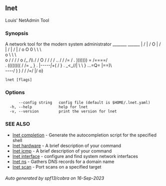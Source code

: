 ## lnet

Louis' NetAdmin Tool

### Synopsis

A network tool for the modern system administrator
                    _______ ______
                    |     / |    /
         O          |    /  |   /
                    |   /   |  /
      o  O 0         \  \   \  \
      o               \  \   \  \
         o            /  /   /  /
          o     /\_  /\\\   /  /
           O  /    /    /     /
   ..       /    /    /\=    /
  .  ))))))) = /====/    \
  . (((((((( /    /\=  _ }
  . |-----_|_+( /   \}
  . \_<\_//|  \  \ }
   ...=Q=  |==)\  \
     \----/     ) )
               / /
              /=/ 
            \|/
            o}

```
lnet [flags]
```

### Options

```
      --config string   config file (default is $HOME/.lnet.yaml)
  -h, --help            help for lnet
  -v, --version         print the version for lnet
```

### SEE ALSO

* [lnet completion](lnet_completion.md)	 - Generate the autocompletion script for the specified shell
* [lnet hardware](lnet_hardware.md)	 - A brief description of your command
* [lnet icmp](lnet_icmp.md)	 - A brief description of your command
* [lnet interface](lnet_interface.md)	 - configure and find system network interfaces
* [lnet ns](lnet_ns.md)	 - Gathers DNS records for a domain name
* [lnet scan](lnet_scan.md)	 - Port scans on a specified target

###### Auto generated by spf13/cobra on 16-Sep-2023
